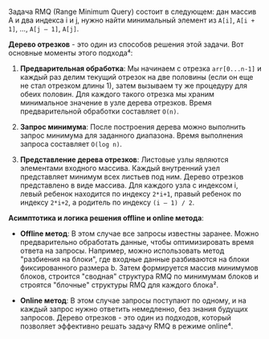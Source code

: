 Задача RMQ (Range Minimum Query) состоит в следующем: дан массив A и два индекса i и j, нужно найти минимальный элемент
из `A[i]`, `A[i + 1]`, ..., `A[j – 1]`, `A[j]`.

**Дерево отрезков** - это один из способов решения этой задачи. Вот основные моменты этого подхода⁴:

1. **Предварительная обработка**: Мы начинаем с отрезка `arr[0...n-1]` и каждый раз делим текущий отрезок на две
   половины (если он еще не стал отрезком длины 1), затем вызываем ту же процедуру для обеих половин. Для каждого такого
   отрезка мы храним минимальное значение в узле дерева отрезков. Время предварительной обработки составляет `O(n)`.

2. **Запрос минимума**: После построения дерева можно выполнить запрос минимума для заданного диапазона. Время
   выполнения запроса составляет `O(log n)`.

3. **Представление дерева отрезков**: Листовые узлы являются элементами входного массива. Каждый внутренний узел
   представляет минимум всех листьев под ним. Дерево отрезков представлено в виде массива. Для каждого узла с индексом
   i, левый ребенок находится по индексу `2*i+1`, правый ребенок по индексу `2*i+2`, а родитель по индексу `(i – 1) / 2`.

**Асимптотика и логика решения offline и online метода**:

- **Offline метод**: В этом случае все запросы известны заранее. Можно предварительно обработать данные, чтобы
  оптимизировать время ответа на запросы. Например, можно использовать метод "разбиения на блоки", где входные данные
  разбиваются на блоки фиксированного размера b. Затем формируется массив минимумов блоков, строится "сводная" структура
  RMQ по минимумам блоков и строятся "блочные" структуры RMQ для каждого блока².

- **Online метод**: В этом случае запросы поступают по одному, и на каждый запрос нужно ответить немедленно, без знания
  будущих запросов. Дерево отрезков - это один из подходов, который позволяет эффективно решать задачу RMQ в режиме
  online⁴.
